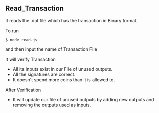 ## Read_Transaction
It reads the .dat file which has the transaction in Binary format

To run
```
$ node read.js
```
and then input the name of Transaction File

It will verify Transaction
* All its inputs exist in our File of unused outputs.
* All the signatures are correct.
* It doesn't spend more coins than it is allowed to.

After Verification
* It will update our file of unused outputs by adding new outputs and removing the outputs used as inputs.

